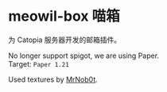 # meowil-box 喵箱

为 Catopia 服务器开发的邮箱插件。

No longer support spigot, we are using Paper.  
Target: `Paper 1.21`

Used textures by [MrNob0t](https://MrNobot.Net).
